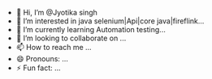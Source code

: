- 👋 Hi, I’m @Jyotika singh
- 👀 I’m interested in java selenium|Api|core java|fireflink...
- 🌱 I’m currently learning Automation testing...
- 💞️ I’m looking to collaborate on ...
- 📫 How to reach me ...
- 😄 Pronouns: ...
- ⚡ Fun fact: ...

<!---
sjyotiks/sjyotiks is a ✨ special ✨ repository because its `README.md` (this file) appears on your GitHub profile.
You can click the Preview link to take a look at your changes.
--->
